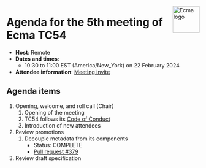<img src="https://tc54.org/images/ecma.svg" align="right" height="70" alt="Ecma logo" /> <!-- markdownlint-disable-line MD041 -->

# Agenda for the 5th meeting of Ecma TC54

- **Host**: Remote
- **Dates and times**:
    - 10:30 to 11:00 EST (America/New\_York) on 22 February 2024
- **Attendee information**: [Meeting invite](https://calendar.google.com/calendar/event?action=TEMPLATE&tmeid=MW43ZjdoZmF2cW11MXZzM2Y5ZHNobmt0cjhfMjAyMzEyMTRUMTUzMDAwWiBjXzg4NGRlY2RlNWExNTI5MDJiYjUxYTYyZjg5NTUwZDBmMzc0ODQ4NDUzNGYwOGM2Mzc5MmYyZTY1NGYyYTdlYmNAZw&tmsrc=c_884decde5a152902bb51a62f89550d0f3748484534f08c63792f2e654f2a7ebc%40group.calendar.google.com&scp=ALL)


## Agenda items

1. Opening, welcome, and roll call (Chair)
    1. Opening of the meeting
    1. TC54 follows its [Code of Conduct](https://tc54.org/code-of-conduct/)
    1. Introduction of new attendees
1. Review promotions
    1. Decouple metadata from its components
        - Status: COMPLETE
        - [Pull request #379](https://github.com/CycloneDX/specification/pull/379)
1. Review draft specification
